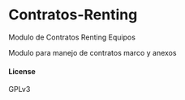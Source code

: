 # Contratos-Renting
Modulo de Contratos Renting Equipos

Modulo para manejo de contratos marco y anexos

#### License

GPLv3
